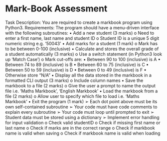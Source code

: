 <h1>Mark-Book Assessment</h1>
Task Description:
You are required to create a markbook program using Python3.
Requirements:
The program should have a menu-driven interface with the following subroutines:
• Add a new student (3 marks)
o Need to enter a first name, last name and student ID
o Student ID is a unique 5 digit numeric string e.g. ‘50043’
• Add marks for a student (1 mark)
o Mark has to be between 0-100 (inclusive)
• Calculate and stores the overall grade of a student automatically (3 marks)
o Use a switch statement (in Python3 look up ‘Match Case’)
o Mark cut-offs are:
▪ Between 90 to 100 (inclusive) is A
▪ Between 74 to 89 (inclusive) is B
▪ Between 60 to 75 (inclusive) is C
▪ Between 50 to 59 (inclusive) is D
▪ Between 0 to 49 (inclusive) is F
▪ Otherwise store “N/A”
• Display all the data stored in the markbook in a formatted CLI output (3 marks)
o Include column names
• Save the markbook to a file (2 marks)
o Give the user a prompt to name the output file i.e. ‘Maths Markbook’,
‘English Markbook’
• Load the markbook from a file (2 marks)
o Allow user to specify which file to load i.e. ‘Maths Markbook’
• Exit the program (1 mark)
➢ Each dot point above must be its own self-contained subroutine
➢ Your code must have code comments to explain every subroutine
➢ Your code must loop until prompted to exit
➢ Student data must be stored using a dictionary
➢ Implement error handling for input validation
o Check valid studentID
o Check if missing first name or last name
o Check if marks are in the correct range
o Check if markbook name is valid when saving
o Check if markbook name is valid when loading
